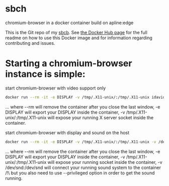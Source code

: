 # sbch
chromium-browser in a docker container build on apline:edge

This is the Git repo of my [sbcb](https://hub.docker.com/r/idavidkov/chromium-browser/). See [the Docker Hub page](https://hub.docker.com/r/idavidkov/) for the full readme on how to use this Docker image and for information regarding contributing and issues.

# Starting a chromium-browser instance is simple:

start chromium-browser with video support only
```sh
docker run --rm -it -e DISPLAY -v /tmp/.X11-unix/:/tmp/.X11-unix idavidkov/chromium-browser
```
... where --rm will remove the container after you close the last window, -e DISPLAY will export your DISPLAY inside the container, -v /tmp/.X11-unix/:/tmp/.X11-unix will expose your running X server socket inside the container.

start chromium-browser with display and sound on the host
```sh
docker run --rm -it -e DISPLAY -v /tmp/.X11-unix/:/tmp/.X11-unix -v /dev/snd:/dev/snd --privileged idavidkov/chromium-browser
```
... where --rm will remove the container after you close the last window, -e DISPLAY will export your DISPLAY inside the container, -v /tmp/.X11-unix/:/tmp/.X11-unix will expose your running socket inside the container, -v /dev/snd:/dev/snd will connect your running sound system to the container /!\ but you also need to use --privileged option in order to get the sound running.
